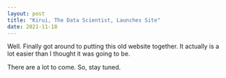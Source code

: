 ```yaml
---
layout: post
title: "Kirui, The Data Scientist, Launches Site"
date: 2021-11-18
---
```


Well. Finally got around to putting this old website together.
It actually is a lot easier than I thought it was going to be.

There are a lot to come. So, stay tuned.
